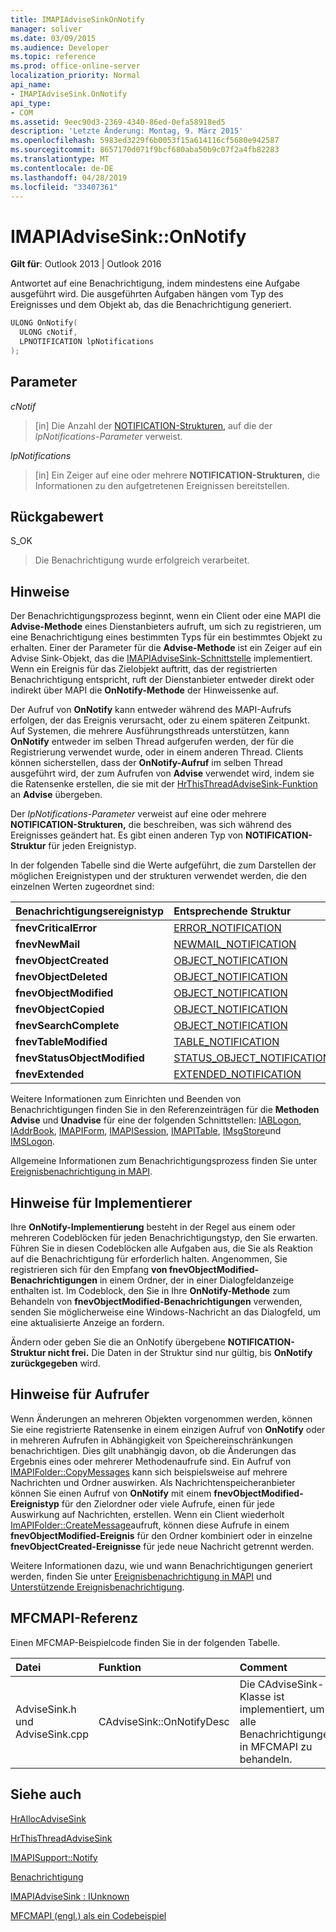 ```yaml
---
title: IMAPIAdviseSinkOnNotify
manager: soliver
ms.date: 03/09/2015
ms.audience: Developer
ms.topic: reference
ms.prod: office-online-server
localization_priority: Normal
api_name:
- IMAPIAdviseSink.OnNotify
api_type:
- COM
ms.assetid: 9eec90d3-2369-4340-86ed-0efa58918ed5
description: 'Letzte Änderung: Montag, 9. März 2015'
ms.openlocfilehash: 5983ed3229f6b0053f15a614116cf5680e942587
ms.sourcegitcommit: 8657170d071f9bcf680aba50b9c07f2a4fb82283
ms.translationtype: MT
ms.contentlocale: de-DE
ms.lasthandoff: 04/28/2019
ms.locfileid: "33407361"
---
```

# <a name="imapiadvisesinkonnotify"></a>IMAPIAdviseSink::OnNotify

  
  
**Gilt für**: Outlook 2013 | Outlook 2016 
  
Antwortet auf eine Benachrichtigung, indem mindestens eine Aufgabe ausgeführt wird. Die ausgeführten Aufgaben hängen vom Typ des Ereignisses und dem Objekt ab, das die Benachrichtigung generiert. 
  
```cpp
ULONG OnNotify(
  ULONG cNotif,
  LPNOTIFICATION lpNotifications
);
```

## <a name="parameters"></a>Parameter

 _cNotif_
  
> [in] Die Anzahl der [NOTIFICATION-Strukturen,](notification.md) auf die der  _lpNotifications-Parameter_ verweist. 
    
 _lpNotifications_
  
> [in] Ein Zeiger auf eine oder mehrere **NOTIFICATION-Strukturen,** die Informationen zu den aufgetretenen Ereignissen bereitstellen. 
    
## <a name="return-value"></a>Rückgabewert

S_OK 
  
> Die Benachrichtigung wurde erfolgreich verarbeitet.
    
## <a name="remarks"></a>Hinweise

Der Benachrichtigungsprozess beginnt, wenn ein Client oder eine MAPI die **Advise-Methode** eines Dienstanbieters aufruft, um sich zu registrieren, um eine Benachrichtigung eines bestimmten Typs für ein bestimmtes Objekt zu erhalten. Einer der Parameter für die **Advise-Methode** ist ein Zeiger auf ein Advise Sink-Objekt, das die [IMAPIAdviseSink-Schnittstelle](imapiadvisesinkiunknown.md) implementiert. Wenn ein Ereignis für das Zielobjekt auftritt, das der registrierten Benachrichtigung entspricht, ruft der Dienstanbieter entweder direkt oder indirekt über MAPI die **OnNotify-Methode** der Hinweissenke auf. 
  
Der Aufruf von **OnNotify** kann entweder während des MAPI-Aufrufs erfolgen, der das Ereignis verursacht, oder zu einem späteren Zeitpunkt. Auf Systemen, die mehrere Ausführungsthreads unterstützen, kann **OnNotify** entweder im selben Thread aufgerufen werden, der für die Registrierung verwendet wurde, oder in einem anderen Thread. Clients können sicherstellen, dass der **OnNotify-Aufruf** im selben Thread ausgeführt wird, der zum Aufrufen von **Advise** verwendet wird, indem sie die Ratensenke erstellen, die sie mit der [HrThisThreadAdviseSink-Funktion](hrthisthreadadvisesink.md) an **Advise** übergeben. 
  
Der  _lpNotifications-Parameter_ verweist auf eine oder mehrere **NOTIFICATION-Strukturen,** die beschreiben, was sich während des Ereignisses geändert hat. Es gibt einen anderen Typ von **NOTIFICATION-Struktur** für jeden Ereignistyp. 
  
In der folgenden Tabelle sind die Werte aufgeführt, die zum Darstellen der möglichen Ereignistypen und der strukturen verwendet werden, die den einzelnen Werten zugeordnet sind:
  
|**Benachrichtigungsereignistyp**|**Entsprechende Struktur**|
|:-----|:-----|
|**fnevCriticalError** <br/> |[ERROR_NOTIFICATION](error_notification.md) <br/> |
|**fnevNewMail** <br/> |[NEWMAIL_NOTIFICATION](newmail_notification.md) <br/> |
|**fnevObjectCreated** <br/> |[OBJECT_NOTIFICATION](object_notification.md) <br/> |
|**fnevObjectDeleted** <br/> |[OBJECT_NOTIFICATION](object_notification.md) <br/> |
|**fnevObjectModified** <br/> |[OBJECT_NOTIFICATION](object_notification.md) <br/> |
|**fnevObjectCopied** <br/> |[OBJECT_NOTIFICATION](object_notification.md) <br/> |
|**fnevSearchComplete** <br/> |[OBJECT_NOTIFICATION](object_notification.md) <br/> |
|**fnevTableModified** <br/> |[TABLE_NOTIFICATION](table_notification.md) <br/> |
|**fnevStatusObjectModified** <br/> |[STATUS_OBJECT_NOTIFICATION](status_object_notification.md) <br/> |
|**fnevExtended** <br/> |[EXTENDED_NOTIFICATION](extended_notification.md) <br/> |
   
Weitere Informationen zum Einrichten und Beenden von Benachrichtigungen finden Sie in den Referenzeinträgen für die **Methoden Advise** und **Unadvise** für eine der folgenden Schnittstellen: [IABLogon](iablogoniunknown.md), [IAddrBook](iaddrbookimapiprop.md), [IMAPIForm](imapiformiunknown.md), [IMAPISession](imapisessioniunknown.md), [IMAPITable](imapitableiunknown.md), [IMsgStore](imsgstoreimapiprop.md)und [IMSLogon](imslogoniunknown.md). 
  
Allgemeine Informationen zum Benachrichtigungsprozess finden Sie unter [Ereignisbenachrichtigung in MAPI](event-notification-in-mapi.md). 
  
## <a name="notes-to-implementers"></a>Hinweise für Implementierer

Ihre **OnNotify-Implementierung** besteht in der Regel aus einem oder mehreren Codeblöcken für jeden Benachrichtigungstyp, den Sie erwarten. Führen Sie in diesen Codeblöcken alle Aufgaben aus, die Sie als Reaktion auf die Benachrichtigung für erforderlich halten. Angenommen, Sie registrieren sich für den Empfang **von fnevObjectModified-Benachrichtigungen** in einem Ordner, der in einer Dialogfeldanzeige enthalten ist. Im Codeblock, den Sie in Ihre **OnNotify-Methode** zum Behandeln von **fnevObjectModified-Benachrichtigungen** verwenden, senden Sie möglicherweise eine Windows-Nachricht an das Dialogfeld, um eine aktualisierte Anzeige an fordern. 
  
Ändern oder geben Sie die an OnNotify übergebene **NOTIFICATION-Struktur nicht frei.**  Die Daten in der Struktur sind nur gültig, bis **OnNotify zurückgegeben** wird. 
  
## <a name="notes-to-callers"></a>Hinweise für Aufrufer

Wenn Änderungen an mehreren Objekten vorgenommen werden, können Sie eine registrierte Ratensenke in einem einzigen Aufruf von **OnNotify** oder in mehreren Aufrufen in Abhängigkeit von Speichereinschränkungen benachrichtigen. Dies gilt unabhängig davon, ob die Änderungen das Ergebnis eines oder mehrerer Methodenaufrufe sind. Ein Aufruf von [IMAPIFolder::CopyMessages](imapifolder-copymessages.md) kann sich beispielsweise auf mehrere Nachrichten und Ordner auswirken. Als Nachrichtenspeicheranbieter können Sie einen Aufruf von **OnNotify** mit einem **fnevObjectModified-Ereignistyp** für den Zielordner oder viele Aufrufe, einen für jede Auswirkung auf Nachrichten, erstellen. Wenn ein Client wiederholt [ImAPIFolder::CreateMessage](imapifolder-createmessage.md)aufruft, können diese Aufrufe in einem **fnevObjectModified-Ereignis** für den Ordner kombiniert oder in einzelne **fnevObjectCreated-Ereignisse** für jede neue Nachricht getrennt werden. 
  
Weitere Informationen dazu, wie und wann Benachrichtigungen generiert werden, finden Sie unter [Ereignisbenachrichtigung in MAPI](event-notification-in-mapi.md) und [Unterstützende Ereignisbenachrichtigung](supporting-event-notification.md). 
  
## <a name="mfcmapi-reference"></a>MFCMAPI-Referenz

Einen MFCMAP-Beispielcode finden Sie in der folgenden Tabelle.
  
|**Datei**|**Funktion**|**Comment**|
|:-----|:-----|:-----|
|AdviseSink.h und AdviseSink.cpp  <br/> |CAdviseSink::OnNotifyDesc  <br/> |Die CAdviseSink-Klasse ist implementiert, um alle Benachrichtigungen in MFCMAPI zu behandeln.  <br/> |
   
## <a name="see-also"></a>Siehe auch



[HrAllocAdviseSink](hrallocadvisesink.md)
  
[HrThisThreadAdviseSink](hrthisthreadadvisesink.md)
  
[IMAPISupport::Notify](imapisupport-notify.md)
  
[Benachrichtigung](notification.md)
  
[IMAPIAdviseSink : IUnknown](imapiadvisesinkiunknown.md)


[MFCMAPI (engl.) als ein Codebeispiel](mfcmapi-as-a-code-sample.md)

